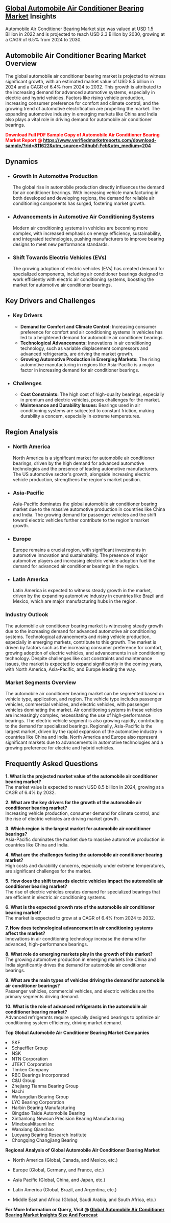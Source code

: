 <h2><a href="https://www.verifiedmarketreports.com/download-sample/?rid=811622&amp;utm_source=Githubf&amp;utm_medium=204" target="_blank">Global Automobile Air Conditioner Bearing Market</a> Insights</h2><p>Automobile Air Conditioner Bearing Market size was valued at USD 1.5 Billion in 2022 and is projected to reach USD 2.3 Billion by 2030, growing at a CAGR of 6.5% from 2024 to 2030.</p><p> <h2>Automobile Air Conditioner Bearing Market Overview</h2> <p>The global automobile air conditioner bearing market is projected to witness significant growth, with an estimated market value of USD 8.5 billion in 2024 and a CAGR of 6.4% from 2024 to 2032. This growth is attributed to the increasing demand for advanced automotive systems, especially in electric and hybrid vehicles. Factors like rising vehicle production, increasing consumer preference for comfort and climate control, and the growing trend of automotive electrification are propelling the market. The expanding automotive industry in emerging markets like China and India also plays a vital role in driving demand for automobile air conditioner bearings.</p> <p><strong><p><span class=""><span style="color: #ff0000;"><strong>Download Full PDF Sample Copy of Automobile Air Conditioner Bearing Market Report</strong> @ </span><a href="https://www.verifiedmarketreports.com/download-sample/?rid=811622&amp;utm_source=Githubf-Feb&amp;utm_medium=204" target="_blank">https://www.verifiedmarketreports.com/download-sample/?rid=811622&amp;utm_source=Githubf-Feb&amp;utm_medium=204</a></span></p></strong></p> <h2>Dynamics</h2> <ul style="list-style-type:disc;"> <li><h3>Growth in Automotive Production</h3><p>The global rise in automobile production directly influences the demand for air conditioner bearings. With increasing vehicle manufacturing in both developed and developing regions, the demand for reliable air conditioning components has surged, fostering market growth.</p></li> <li><h3>Advancements in Automotive Air Conditioning Systems</h3><p>Modern air conditioning systems in vehicles are becoming more complex, with increased emphasis on energy efficiency, sustainability, and integrated technologies, pushing manufacturers to improve bearing designs to meet new performance standards.</p></li> <li><h3>Shift Towards Electric Vehicles (EVs)</h3><p>The growing adoption of electric vehicles (EVs) has created demand for specialized components, including air conditioner bearings designed to work efficiently with electric air conditioning systems, boosting the market for automotive air conditioner bearings.</p></li> </ul> <h2>Key Drivers and Challenges</h2> <ul style="list-style-type:disc;"> <li><h3>Key Drivers</h3> <ul> <li><strong>Demand for Comfort and Climate Control:</strong> Increasing consumer preference for comfort and air conditioning systems in vehicles has led to a heightened demand for automobile air conditioner bearings.</li> <li><strong>Technological Advancements:</strong> Innovations in air conditioning technology, such as variable displacement compressors and advanced refrigerants, are driving the market growth.</li> <li><strong>Growing Automotive Production in Emerging Markets:</strong> The rising automotive manufacturing in regions like Asia-Pacific is a major factor in increasing demand for air conditioner bearings.</li> </ul> </li> <li><h3>Challenges</h3> <ul> <li><strong>Cost Constraints:</strong> The high cost of high-quality bearings, especially in premium and electric vehicles, poses challenges for the market.</li> <li><strong>Maintenance and Durability Issues:</strong> Bearings used in air conditioning systems are subjected to constant friction, making durability a concern, especially in extreme temperatures.</li> </ul> </li> </ul> <h2>Region Analysis</h2> <ul style="list-style-type:disc;"> <li><h3>North America</h3><p>North America is a significant market for automobile air conditioner bearings, driven by the high demand for advanced automotive technologies and the presence of leading automotive manufacturers. The US automotive sector's growth, alongside increasing electric vehicle production, strengthens the region's market position.</p></li> <li><h3>Asia-Pacific</h3><p>Asia-Pacific dominates the global automobile air conditioner bearing market due to the massive automotive production in countries like China and India. The growing demand for passenger vehicles and the shift toward electric vehicles further contribute to the region's market growth.</p></li> <li><h3>Europe</h3><p>Europe remains a crucial region, with significant investments in automotive innovation and sustainability. The presence of major automotive players and increasing electric vehicle adoption fuel the demand for advanced air conditioner bearings in the region.</p></li> <li><h3>Latin America</h3><p>Latin America is expected to witness steady growth in the market, driven by the expanding automotive industry in countries like Brazil and Mexico, which are major manufacturing hubs in the region.</p></li> </ul> <h3>Industry Outlook</h3> <p>The automobile air conditioner bearing market is witnessing steady growth due to the increasing demand for advanced automotive air conditioning systems. Technological advancements and rising vehicle production, especially in emerging markets, contribute to this growth. The market is driven by factors such as the increasing consumer preference for comfort, growing adoption of electric vehicles, and advancements in air conditioning technology. Despite challenges like cost constraints and maintenance issues, the market is expected to expand significantly in the coming years, with North America, Asia-Pacific, and Europe leading the way.</p> <h3>Market Segments Overview</h3> <p>The automobile air conditioner bearing market can be segmented based on vehicle type, application, and region. The vehicle type includes passenger vehicles, commercial vehicles, and electric vehicles, with passenger vehicles dominating the market. Air conditioning systems in these vehicles are increasingly complex, necessitating the use of high-performance bearings. The electric vehicle segment is also growing rapidly, contributing to the demand for specialized bearings. Regionally, Asia-Pacific is the largest market, driven by the rapid expansion of the automotive industry in countries like China and India. North America and Europe also represent significant markets due to advancements in automotive technologies and a growing preference for electric and hybrid vehicles.</p> <h2>Frequently Asked Questions</h2> <p><strong>1. What is the projected market value of the automobile air conditioner bearing market?</strong><br> The market value is expected to reach USD 8.5 billion in 2024, growing at a CAGR of 6.4% by 2032.</p> <p><strong>2. What are the key drivers for the growth of the automobile air conditioner bearing market?</strong><br> Increasing vehicle production, consumer demand for climate control, and the rise of electric vehicles are driving market growth.</p> <p><strong>3. Which region is the largest market for automobile air conditioner bearings?</strong><br> Asia-Pacific dominates the market due to massive automotive production in countries like China and India.</p> <p><strong>4. What are the challenges facing the automobile air conditioner bearing market?</strong><br> High costs and durability concerns, especially under extreme temperatures, are significant challenges for the market.</p> <p><strong>5. How does the shift towards electric vehicles impact the automobile air conditioner bearing market?</strong><br> The rise of electric vehicles creates demand for specialized bearings that are efficient in electric air conditioning systems.</p> <p><strong>6. What is the expected growth rate of the automobile air conditioner bearing market?</strong><br> The market is expected to grow at a CAGR of 6.4% from 2024 to 2032.</p> <p><strong>7. How does technological advancement in air conditioning systems affect the market?</strong><br> Innovations in air conditioning technology increase the demand for advanced, high-performance bearings.</p> <p><strong>8. What role do emerging markets play in the growth of this market?</strong><br> The growing automotive production in emerging markets like China and India significantly drives the demand for automobile air conditioner bearings.</p> <p><strong>9. What are the main types of vehicles driving the demand for automobile air conditioner bearings?</strong><br> Passenger vehicles, commercial vehicles, and electric vehicles are the primary segments driving demand.</p> <p><strong>10. What is the role of advanced refrigerants in the automobile air conditioner bearing market?</strong><br> Advanced refrigerants require specially designed bearings to optimize air conditioning system efficiency, driving market demand.</p> </p><p><strong>Top Global Automobile Air Conditioner Bearing Market Companies</strong></p><div data-test-id=""><p><li>SKF</li><li> Schaeffler Group</li><li> NSK</li><li> NTN Corporation</li><li> JTEKT Corporation</li><li> Timken Company</li><li> RBC Bearings Incorporated</li><li> C&U Group</li><li> Zhejiang Tianma Bearing Group</li><li> Nachi</li><li> Wafangdian Bearing Group</li><li> LYC Bearing Corporation</li><li> Harbin Bearing Manufacturing</li><li> Qingdao Taide Automobile Bearing</li><li> Xintianlong Newsun Precision Bearing Manufacturing</li><li> MinebeaMitsumi Inc</li><li> Wanxiang Qianchao</li><li> Luoyang Bearing Research Institute</li><li> Chongqing Changjiang Bearing</li></p><div><strong>Regional Analysis of&nbsp;Global Automobile Air Conditioner Bearing Market</strong></div><ul><li dir="ltr"><p dir="ltr">North America&nbsp;(Global, Canada, and Mexico, etc.)</p></li><li dir="ltr"><p dir="ltr">Europe (Global, Germany, and France, etc.)</p></li><li dir="ltr"><p dir="ltr">Asia Pacific&nbsp;(Global, China, and Japan, etc.)</p></li><li dir="ltr"><p dir="ltr">Latin America&nbsp;(Global, Brazil, and Argentina, etc.)</p></li><li dir="ltr">Middle East and Africa&nbsp;(Global, Saudi Arabia, and South Africa, etc.)</li></ul><p><strong>For More Information or Query, Visit @&nbsp;</strong><strong><a href="https://www.verifiedmarketreports.com/product/automobile-air-conditioner-bearing-market/?utm_source=Githubf&amp;utm_medium=204" target="_blank">Global Automobile Air Conditioner Bearing Market Insights Size And Forecast</a></strong></p></div>

